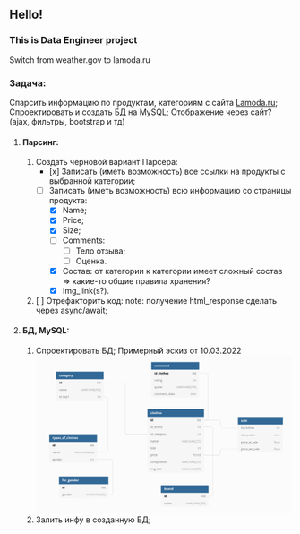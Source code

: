## Hello!
### This is Data Engineer project

Switch from weather.gov to lamoda.ru

### Задача:
Спарсить информацию по продуктам, категориям с сайта [Lamoda.ru](Lamoda.ru);
Спроектировать и создать БД на MySQL;
Отображение через сайт? (ajax, фильтры, bootstrap и тд)

1. #### Парсинг:
    1. Создать черновой вариант Парсера:
        * [х] Записать (иметь возможность) все ссылки на продукты с выбранной категории;
        * [ ] Записать (иметь возможность) всю информацию со страницы продукта:
            * [x] Name;
            * [x] Price;
            * [x] Size;
            * [ ] Comments:
                * [ ] Тело отзыва;
                * [ ] Оценка.
            * [x] Состав:
                от категории к категории имеет сложный состав => какие-то общие правила хранения?
            * [x] Img_link(s?).
    2. [ ] Отрефакторить код:
        note: получение html_response сделать через async/await;
2. #### БД, MySQL:
    1. Спроектировать БД;
        Примерный эскиз  от 10.03.2022
        ![DB_10.03.2022](/utils/DB_10.03.2022.png)
    2. Залить инфу в созданную БД;

